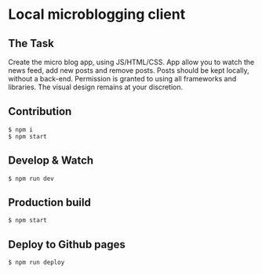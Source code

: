 # Local microblogging client

## The Task
Create the micro blog app, using JS/HTML/CSS. App allow you to watch the news feed, add new posts and remove posts. Posts should be kept locally, without a back-end. Permission is granted to using all frameworks and libraries. The visual design remains at your discretion.

## Contribution

    $ npm i
    $ npm start

## Develop & Watch

    $ npm run dev

## Production build

    $ npm start

## Deploy to Github pages

    $ npm run deploy
